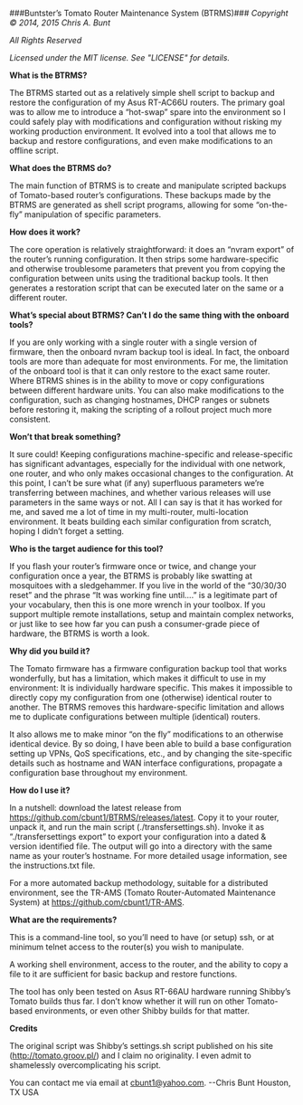 ###Buntster’s Tomato Router Maintenance System (BTRMS)###
*Copyright © 2014, 2015 Chris A. Bunt*

*All Rights Reserved*

*Licensed under the MIT license. See "LICENSE" for details.*


**What is the BTRMS?**

The BTRMS started out as a relatively simple shell script to backup and restore the configuration of my Asus RT-AC66U routers. 
The primary goal was to allow me to introduce a “hot-swap” spare into the environment so I could safely play with modifications and
configuration without risking my working production environment. It evolved into a tool that allows me to backup and restore
configurations, and even make modifications to an offline script.

**What does the BTRMS do?**

The main function of BTRMS is to create and manipulate scripted backups of Tomato-based router’s configurations. These backups made 
by the BTRMS are generated as shell script programs, allowing for some “on-the-fly” manipulation of specific parameters.

**How does it work?**

The core operation is relatively straightforward: it does an “nvram export” of the router’s running configuration. It then strips 
some hardware-specific and otherwise troublesome parameters that prevent you from copying the configuration between units using 
the traditional backup tools. It then generates a restoration script that can be executed later on the same or a different router.

**What’s special about BTRMS? Can’t I do the same thing with the onboard tools?**

If you are only working with a single router with a single version of firmware, then the onboard nvram backup tool is ideal. 
In fact, the onboard tools are more than adequate for most environments. For me, the limitation of the onboard tool is that it can 
only restore to the exact same router. Where BTRMS shines is in the ability to move or copy configurations between different hardware
units. You can also make modifications to the configuration, such as changing hostnames, DHCP ranges or subnets before restoring it,
making the scripting of a rollout project much more consistent.

**Won’t that break something?**

It sure could! Keeping configurations machine-specific and release-specific has significant advantages, especially for the individual
with one network, one router, and who only makes occasional changes to the configuration. At this point, I can’t be sure what (if any)
superfluous parameters we’re transferring between machines, and whether various releases will use parameters in the same ways or not.
All I can say is that it has worked for me, and saved me a lot of time in my multi-router, multi-location environment. It beats
building each similar configuration from scratch, hoping I didn’t forget a setting.

**Who is the target audience for this tool?**

If you flash your router’s firmware once or twice, and change your configuration once a year, the BTRMS is probably like swatting at
mosquitoes with a sledgehammer. If you live in the world of the “30/30/30 reset” and the phrase “It was working fine until….” is a
legitimate part of your vocabulary, then this is one more wrench in your toolbox. If you support multiple remote installations, setup
and maintain complex networks, or just like to see how far you can push a consumer-grade piece of hardware, the BTRMS is worth a look.

**Why did you build it?**

The Tomato firmware has a firmware configuration backup tool that works wonderfully, but has a limitation, which makes it difficult to
use in my environment: It is individually hardware specific. This makes it impossible to directly copy my configuration from one
(otherwise) identical router to another. The BTRMS removes this hardware-specific limitation and allows me to duplicate configurations
between multiple (identical) routers.

It also allows me to make minor “on the fly” modifications to an otherwise identical device. By so doing, I have been able to build a
base configuration setting up VPNs, QoS specifications, etc., and by changing the site-specific details such as hostname and WAN
interface configurations, propagate a configuration base throughout my environment.

**How do I use it?**

In a nutshell: download the latest release from https://github.com/cbunt1/BTRMS/releases/latest. Copy it to your router, unpack it,
and run the main script (./transfersettings.sh). Invoke it as “./transfersettings export” to export your configuration into a 
dated & version identified file. The output will go into a directory with the same name as your router’s hostname. For more detailed
usage information, see the instructions.txt file.

For a more automated backup methodology, suitable for a distributed environment, see the TR-AMS (Tomato Router-Automated Maintenance
System) at https://github.com/cbunt1/TR-AMS. 

**What are the requirements?**

This is a command-line tool, so you’ll need to have (or setup) ssh, or at minimum telnet access to the router(s) you wish to
manipulate.

A working shell environment, access to the router, and the ability to copy a file to it are sufficient for basic backup and restore
functions.

The tool has only been tested on Asus RT-66AU hardware running Shibby’s Tomato builds thus far. I don’t know whether it will run on
other Tomato-based environments, or even other Shibby builds for that matter. 

**Credits**

The original script was Shibby’s settings.sh script published on his site (http://tomato.groov.pl/) and I claim no originality. I even
admit to shamelessly overcomplicating his script. 

You can contact me via email at cbunt1@yahoo.com.
--Chris Bunt Houston, TX USA


